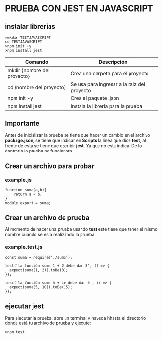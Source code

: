 # PRUEBA CON JEST EN JAVASCRIPT

## instalar librerias

```
>mkdir TESTJAVASCRIPT
cd TESTJAVASCRIPT
>npm init -y
>npm install jest
```

| Comando                      | Descripción                                 |
| ---------------------------- | ------------------------------------------- |
| mkdir  {nombre del proyecto} | Crea una carpeta para el proyecto           |
| cd {nombre del proyecto}     | Se usa para ingresar a la raiz del proyecto |
| npm init -y                  | Crea el paquete .json                       |
| npm install jest             | Instala la libreria para la prueba          |

## Importante
Antes de inicializar la prueba se tiene que hacer un cambio en el archivo **package.json**, se tiene que indicar en **Scripts** la linea que dice **test**, al frente de esta se tiene que escribir **jest**. Ya que no esta indica. De lo contrario la prueba no funcionara

## Crear un archivo para probar
### example.js
```
function suma(a,b){
    return a + b;
}
module.export = suma;
```

## **Crear un archivo de prueba**
Al momento de hacer una prueba usando **test** este tiene que tener el mismo nombre cuando se esta realizando la prueba

### example.test.js
```
const suma = require('./suma');

test('la función suma 1 + 2 debe dar 3', () => {
  expect(suma(1, 2)).toBe(3);
});

test('la función suma 5 + 10 debe dar 5', () => {
  expect(suma(5, 10)).toBe(15);
});
```

## ejecutar jest
Para ejecutar la prueba, abre un terminal y navega hhasta el directorio donde está tu archivo de prueba y ejecute:
```
>npm test
```